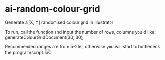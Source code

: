 # ai-random-colour-grid
Generate a [X, Y] randomised colour grid in Illustrator

To run, call the function and input the number of rows, columns you'd like:
generateColourGridDocument(30, 30);

Recommended ranges are from 5-250, otherwise you will start to bottleneck the program/script.
<img src="https://i.imgur.com/vE7XajJ.jpg" />
